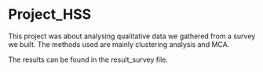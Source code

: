 # Project_HSS

This project was about analysing qualitative data we gathered from a survey we built. 
The methods used are mainly clustering analysis and MCA.

The results can be found in the result_survey file.
